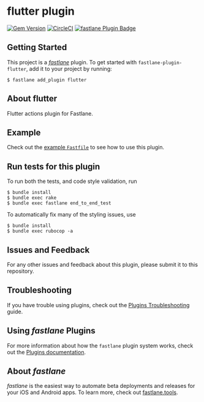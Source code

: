 # flutter plugin

[![Gem Version](https://badge.fury.io/rb/fastlane-plugin-flutter.svg)](https://badge.fury.io/rb/fastlane-plugin-flutter)
[![CircleCI](https://circleci.com/gh/dotdoom/fastlane-plugin-flutter.svg?style=svg)](https://circleci.com/gh/dotdoom/fastlane-plugin-flutter)
[![fastlane Plugin Badge](https://rawcdn.githack.com/fastlane/fastlane/master/fastlane/assets/plugin-badge.svg)](https://rubygems.org/gems/fastlane-plugin-flutter)

## Getting Started

This project is a [_fastlane_](https://github.com/fastlane/fastlane) plugin. To get started with `fastlane-plugin-flutter`, add it to your project by running:

```shell
$ fastlane add_plugin flutter
```

## About flutter

Flutter actions plugin for Fastlane.

## Example

Check out the [example `Fastfile`](fastlane/Fastfile) to see how to use this plugin.

## Run tests for this plugin

To run both the tests, and code style validation, run

```shell
$ bundle install
$ bundle exec rake
$ bundle exec fastlane end_to_end_test
```

To automatically fix many of the styling issues, use

```shell
$ bundle install
$ bundle exec rubocop -a
```

## Issues and Feedback

For any other issues and feedback about this plugin, please submit it to this repository.

## Troubleshooting

If you have trouble using plugins, check out the [Plugins Troubleshooting](https://docs.fastlane.tools/plugins/plugins-troubleshooting/) guide.

## Using _fastlane_ Plugins

For more information about how the `fastlane` plugin system works, check out the [Plugins documentation](https://docs.fastlane.tools/plugins/create-plugin/).

## About _fastlane_

_fastlane_ is the easiest way to automate beta deployments and releases for your iOS and Android apps. To learn more, check out [fastlane.tools](https://fastlane.tools).
